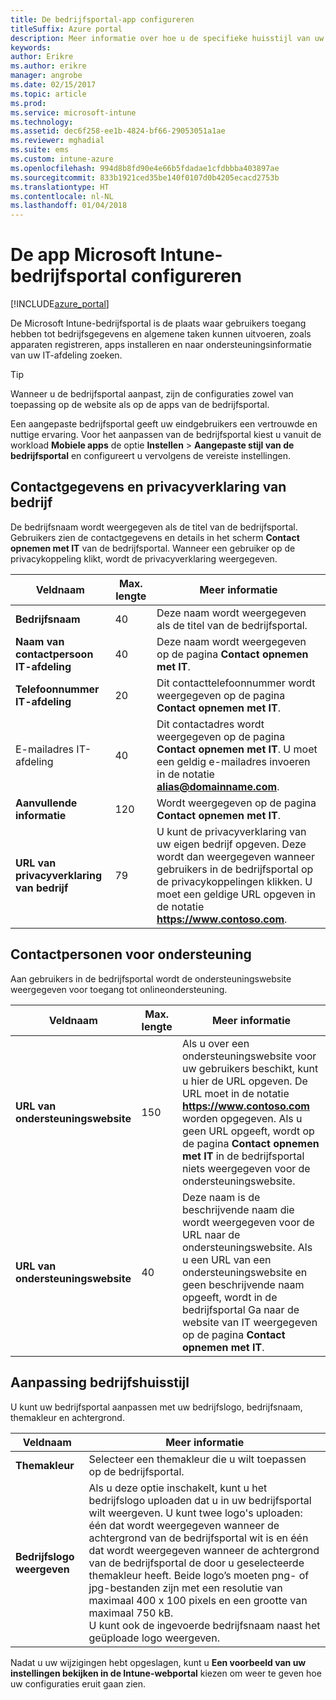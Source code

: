```yaml
---
title: De bedrijfsportal-app configureren
titleSuffix: Azure portal
description: Meer informatie over hoe u de specifieke huisstijl van uw bedrijf kunt toepassen op de Intune-bedrijfsportal-app. "
keywords: 
author: Erikre
ms.author: erikre
manager: angrobe
ms.date: 02/15/2017
ms.topic: article
ms.prod: 
ms.service: microsoft-intune
ms.technology: 
ms.assetid: dec6f258-ee1b-4824-bf66-29053051a1ae
ms.reviewer: mghadial
ms.suite: ems
ms.custom: intune-azure
ms.openlocfilehash: 994d8b8fd90e4e66b5fdadae1cfdbbba403897ae
ms.sourcegitcommit: 833b1921ced35be140f0107d0b4205ecacd2753b
ms.translationtype: HT
ms.contentlocale: nl-NL
ms.lasthandoff: 01/04/2018
---
```

# <a name="how-to-configure-the-microsoft-intune-company-portal-app"></a>De app Microsoft Intune-bedrijfsportal configureren

[!INCLUDE[azure_portal](./includes/azure_portal.md)]

De Microsoft Intune-bedrijfsportal is de plaats waar gebruikers toegang hebben tot bedrijfsgegevens en algemene taken kunnen uitvoeren, zoals apparaten registreren, apps installeren en naar ondersteuningsinformatie van uw IT-afdeling zoeken.        

> [!Tip]        
> Wanneer u de bedrijfsportal aanpast, zijn de configuraties zowel van toepassing op de website als op de apps van de bedrijfsportal.       

Een aangepaste bedrijfsportal geeft uw eindgebruikers een vertrouwde en nuttige ervaring. Voor het aanpassen van de bedrijfsportal kiest u vanuit de workload **Mobiele apps** de optie **Instellen** > **Aangepaste stijl van de bedrijfsportal** en configureert u vervolgens de vereiste instellingen.      

## <a name="company-contact-information-and-privacy-statement"></a>Contactgegevens en privacyverklaring van bedrijf        
De bedrijfsnaam wordt weergegeven als de titel van de bedrijfsportal. Gebruikers zien de contactgegevens en details in het scherm **Contact opnemen met IT** van de bedrijfsportal. Wanneer een gebruiker op de privacykoppeling klikt, wordt de privacyverklaring weergegeven.        


|Veldnaam|Max. lengte|Meer informatie|        
|-|-|-|     
|**Bedrijfsnaam**|40|Deze naam wordt weergegeven als de titel van de bedrijfsportal.|        
|**Naam van contactpersoon IT-afdeling**|40|Deze naam wordt weergegeven op de pagina **Contact opnemen met IT**.|      
|**Telefoonnummer IT-afdeling**|20|Dit contacttelefoonnummer wordt weergegeven op de pagina **Contact opnemen met IT**.|        
|E-mailadres IT-afdeling|40|Dit contactadres wordt weergegeven op de pagina **Contact opnemen met IT**. U moet een geldig e-mailadres invoeren in de notatie **alias@domainname.com**.|     
|**Aanvullende informatie**|120|Wordt weergegeven op de pagina **Contact opnemen met IT**.|      
|**URL van privacyverklaring van bedrijf**|79|U kunt de privacyverklaring van uw eigen bedrijf opgeven. Deze wordt dan weergegeven wanneer gebruikers in de bedrijfsportal op de privacykoppelingen klikken. U moet een geldige URL opgeven in de notatie **https://www.contoso.com**.|        

## <a name="support-contacts"></a>Contactpersonen voor ondersteuning     
Aan gebruikers in de bedrijfsportal wordt de ondersteuningswebsite weergegeven voor toegang tot onlineondersteuning.        



|Veldnaam|Max. lengte|Meer informatie|        
|-|-|-|     
|**URL van ondersteuningswebsite**|150|Als u over een ondersteuningswebsite voor uw gebruikers beschikt, kunt u hier de URL opgeven. De URL moet in de notatie **https://www.contoso.com** worden opgegeven. Als u geen URL opgeeft, wordt op de pagina **Contact opnemen met IT** in de bedrijfsportal niets weergegeven voor de ondersteuningswebsite.|        
|**URL van ondersteuningswebsite**|40|Deze naam is de beschrijvende naam die wordt weergegeven voor de URL naar de ondersteuningswebsite. Als u een URL van een ondersteuningswebsite en geen beschrijvende naam opgeeft, wordt in de bedrijfsportal Ga naar de website van IT weergegeven op de pagina **Contact opnemen met IT**.       

## <a name="company-branding-customization"></a>Aanpassing bedrijfshuisstijl       
U kunt uw bedrijfsportal aanpassen met uw bedrijfslogo, bedrijfsnaam, themakleur en achtergrond.     



|Veldnaam|Meer informatie|       
|-|-|       
|**Themakleur**|Selecteer een themakleur die u wilt toepassen op de bedrijfsportal.|      
|**Bedrijfslogo weergeven**|Als u deze optie inschakelt, kunt u het bedrijfslogo uploaden dat u in uw bedrijfsportal wilt weergeven. U kunt twee logo's uploaden: één dat wordt weergegeven wanneer de achtergrond van de bedrijfsportal wit is en één dat wordt weergegeven wanneer de achtergrond van de bedrijfsportal de door u geselecteerde themakleur heeft. Beide logo’s moeten png- of jpg-bestanden zijn met een resolutie van maximaal 400 x 100 pixels en een grootte van maximaal 750 kB.<br>U kunt ook de ingevoerde bedrijfsnaam naast het geüploade logo weergeven.|      

Nadat u uw wijzigingen hebt opgeslagen, kunt u **Een voorbeeld van uw instellingen bekijken in de Intune-webportal** kiezen om weer te geven hoe uw configuraties eruit gaan zien.
